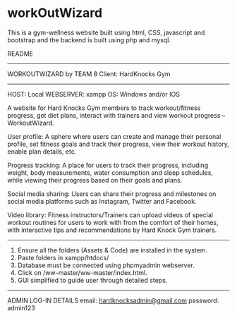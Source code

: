 # workOutWizard
This is a gym-wellness website built using html, CSS, javascript and bootstrap and the backend is built using php and mysql.


README

--------------------------------------------------------------------------------

WORKOUTWIZARD by TEAM 8
Client: HardKnocks Gym

--------------------------------------------------------------------------------
HOST: Local
WEBSERVER: xampp
OS: Windows and/or IOS
 
A website for Hard Knocks Gym members to track workout/fitness progress, get diet plans, interact with trainers and view workout progress – WorkoutWizard. 

User profile: A sphere where users can create and manage their personal profile, set fitness goals and track their progress, view their workout history, enable plan details, etc. 
 
Progress tracking: A place for users to track their progress, including weight, body measurements, water consumption and sleep schedules, while viewing their progress based on their goals and plans.  
 
Social media sharing: Users can share their progress and milestones on social media platforms such as Instagram, Twitter and Facebook. 
 
Video library: Fitness instructors/Trainers can upload videos of special workout routines for users to work with from the comfort of their homes, with interactive tips and recommendations by Hard Knock Gym trainers. 

-----------------------------------------------------------------------------------

1. Ensure all the folders (Assets & Code) are installed in the system.
2. Paste folders in xampp/htdocs/
3. Database must be connected using phpmyadmin webserver.
4. Click on /ww-master/ww-master/index.html.
5. GUI simplified to guide user through detailed steps.

-----------------------------------------------------------------------------------

ADMIN LOG-IN DETAILS
email: hardknocksadmin@gmail.com
password: admin123
